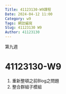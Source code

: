 ```yaml
---
Title: 41123130-W9課程 
Date: 2024-04-12 11:00
Category: w9
Tags: 網誌編寫
Slug: 41123130 W9
Author: 41123130
---
```


第九週

<!-- PELICAN_END_SUMMARY -->

# 41123130-W9
1. 重新整頓之前Blog之問題
2. 整合群組子模組
